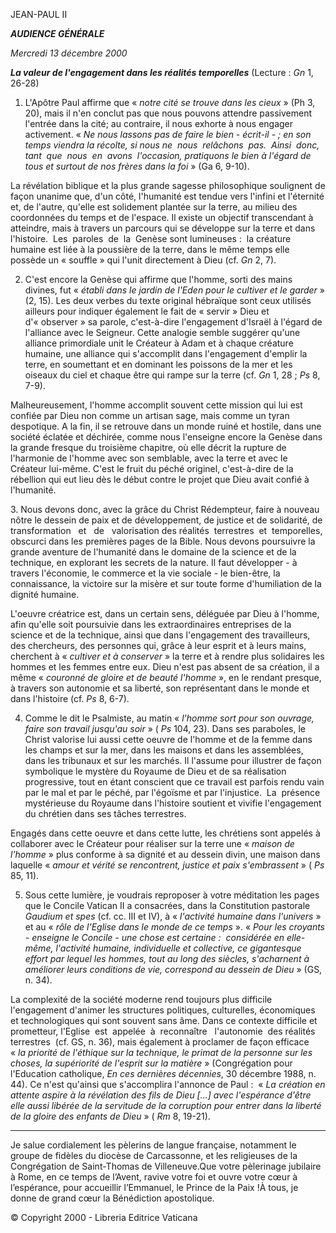 JEAN-PAUL II

***AUDIENCE GÉNÉRALE***

*Mercredi 13 décembre 2000*

***La valeur de l'engagement dans les réalités temporelles*** (Lecture : *Gn* 1, 26-28)

1. L'Apôtre Paul affirme que « *notre cité se trouve dans les cieux* » (Ph 3, 20), mais il n'en conclut pas que nous pouvons attendre passivement l'entrée dans la cité; au contraire, il nous exhorte à nous engager activement. « *Ne nous lassons pas de faire le bien - écrit-il - ; en son temps viendra la récolte, si nous ne  nous  relâchons  pas.  Ainsi  donc, tant  que  nous  en  avons  l'occasion, pratiquons le bien à l'égard de tous et surtout de nos frères dans la foi* » (Ga 6, 9-10).

La révélation biblique et la plus grande sagesse philosophique soulignent de façon unanime que, d'un côté, l'humanité est tendue vers l'infini et l'éternité et, de l'autre, qu'elle est solidement plantée sur la terre, au milieu des coordonnées du temps et de l'espace. Il existe un objectif transcendant à atteindre, mais à travers un parcours qui se développe sur la terre et dans l'histoire.  Les  paroles  de  la  Genèse sont lumineuses :  la créature humaine est liée à la poussière de la terre, dans le même temps elle possède un « souffle » qui l'unit directement à Dieu (cf. *Gn* 2, 7).

2. C'est encore la Genèse qui affirme que l'homme, sorti des mains divines, fut « *établi dans le jardin de l'Eden pour le cultiver et le garder* » (2, 15). Les deux verbes du texte original hébraïque sont ceux utilisés ailleurs pour indiquer également le fait de « servir » Dieu et d'« observer » sa parole, c'est-à-dire l'engagement d'Israël à l'égard de l'alliance avec le Seigneur. Cette analogie semble suggérer qu'une alliance primordiale unit le Créateur à Adam et à chaque créature humaine, une alliance qui s'accomplit dans l'engagement d'emplir la terre, en soumettant et en dominant les poissons de la mer et les oiseaux du ciel et chaque être qui rampe sur la terre (cf. *Gn* 1, 28 ; *Ps* 8, 7-9).

Malheureusement, l'homme accomplit souvent cette mission qui lui est confiée par Dieu non comme un artisan sage, mais comme un tyran despotique. A la fin, il se retrouve dans un monde ruiné et hostile, dans une société éclatée et déchirée, comme nous l'enseigne encore la Genèse dans la grande fresque du troisième chapitre, où elle décrit la rupture de l'harmonie de l'homme avec son semblable, avec la terre et avec le Créateur lui-même. C'est le fruit du péché originel, c'est-à-dire de la rébellion qui eut lieu dès le début contre le projet que Dieu avait confié à l'humanité.

3. Nous devons donc, avec la grâce du Christ Rédempteur, faire à nouveau nôtre le dessein de paix et de développement, de justice et de solidarité, de transformation   et   de   valorisation des réalités  terrestres  et  temporelles, obscurci dans les premières pages de la Bible. Nous devons poursuivre la grande aventure de l'humanité dans le domaine de la science et de la technique, en explorant les secrets de la nature. Il faut développer - à travers l'économie, le commerce et la vie sociale - le bien-être, la connaissance, la victoire sur la misère et sur toute forme d'humiliation de la dignité humaine.

L'oeuvre créatrice est, dans un certain sens, déléguée par Dieu à l'homme, afin qu'elle soit poursuivie dans les extraordinaires entreprises de la science et de la technique, ainsi que dans l'engagement des travailleurs, des chercheurs, des personnes qui, grâce à leur esprit et à leurs mains, cherchent à « *cultiver et à conserver* » la terre et à rendre plus solidaires les hommes et les femmes entre eux. Dieu n'est pas absent de sa création, il a même « *couronné de gloire et de beauté l'homme* », en le rendant presque, à travers son autonomie et sa liberté, son représentant dans le monde et dans l'histoire (cf. *Ps* 8, 6-7).

4. Comme le dit le Psalmiste, au matin « *l'homme sort pour son ouvrage, faire son travail jusqu'au soir* » ( *Ps* 104, 23). Dans ses paraboles, le Christ valorise lui aussi cette oeuvre de l'homme et de la femme dans les champs et sur la mer, dans les maisons et dans les assemblées, dans les tribunaux et sur les marchés. Il l'assume pour illustrer de façon symbolique le mystère du Royaume de Dieu et de sa réalisation progressive, tout en étant conscient que ce travail est parfois rendu vain par le mal et par le péché, par l'égoïsme et par l'injustice.  La  présence mystérieuse du Royaume dans l'histoire soutient et vivifie l'engagement du chrétien dans ses tâches terrestres.

Engagés dans cette oeuvre et dans cette lutte, les chrétiens sont appelés à collaborer avec le Créateur pour réaliser sur la terre une « *maison de l'homme* » plus conforme à sa dignité et au dessein divin, une maison dans laquelle « *amour et vérité se rencontrent, justice et paix s'embrassent* » ( *Ps* 85, 11).

5. Sous cette lumière, je voudrais reproposer à votre méditation les pages que le Concile Vatican II a consacrées, dans la Constitution pastorale *Gaudium et spes* (cf. cc. III et IV), à « *l'activité humaine dans l'univers* » et au « *rôle de l'Eglise dans le monde de ce temps* ». « *Pour les croyants - enseigne le Concile - une chose est certaine :  considérée en elle-même, l'activité humaine, individuelle et collective, ce gigantesque effort par lequel les hommes, tout au long des siècles, s'acharnent à améliorer leurs conditions de vie, correspond au dessein de Dieu* » (GS, n. 34).

La complexité de la société moderne rend toujours plus difficile l'engagement d'animer les structures politiques, culturelles, économiques et technologiques qui sont souvent sans âme. Dans ce contexte difficile et prometteur, l'Eglise  est  appelée  à  reconnaître   l'autonomie  des réalités  terrestres  (cf. GS, n. 36), mais également à proclamer de façon efficace « *la priorité de l'éthique sur la technique, le primat de la personne sur les choses, la supériorité de l'esprit sur la matière* » (Congrégation pour l'Education catholique, *En ces dernières décennies*, 30 décembre 1988, n. 44). Ce n'est qu'ainsi que s'accomplira l'annonce de Paul :  « *La création en attente aspire à la révélation des fils de Dieu [...] avec l'espérance d'être elle aussi libérée de la servitude de la corruption pour entrer dans la liberté de la gloire des enfants de Dieu* » ( *Rm* 8, 19-21).

* * *

Je salue cordialement les pèlerins de langue française, notamment le groupe de fidèles du diocèse de Carcassonne, et les religieuses de la Congrégation de Saint-Thomas de Villeneuve.Que votre pèlerinage jubilaire à Rome, en ce temps de l’Avent, ravive votre foi et ouvre votre cœur à l’espérance, pour accueillir l’Emmanuel, le Prince de la Paix !À tous, je donne de grand cœur la Bénédiction apostolique.

© Copyright 2000 - Libreria Editrice Vaticana